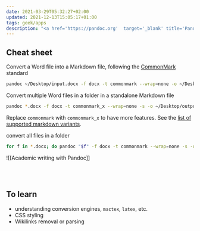 ```yaml
---
date: 2021-03-29T05:32:27+02:00
updated: 2021-12-13T15:05:17+01:00
tags: geek/apps
description: "<a href='https://pandoc.org'  target='_blank' title='Pandoc'>Pandoc</a> infos and cheat sheet"
---
```

## Cheat sheet

Convert a Word file into a Markdown file, following the [CommonMark](https://commonmark.org/ 'CommonMark official website') standard
```sh
pandoc ~/Desktop/input.docx -f docx -t commonmark --wrap=none -o ~/Desktop/output.md
```

Convert multiple Word files in a folder in a standalone Markdown file
```sh
pandoc *.docx -f docx -t commonmark_x --wrap=none -s -o ~/Desktop/output.md
```

<div class='box'>
	Replace <code>commonmark</code> with <code>commonmark_x</code> to have more features. See the <a href='https://pandoc.org/MANUAL.html#markdown-variants' target='_blank' title='Markdown variants — Pandoc User’s Guide'>list of supported markdown variants</a>.
</div>

convert all files in a folder
```sh
for f in *.docx; do pandoc "$f" -f docx -t commonmark --wrap=none -s -o "$f".md; done
```

![[Academic writing with Pandoc]]

<br>
<br>

## To learn

- understanding conversion engines, `mactex`, `latex`, etc.
- CSS styling
- Wikilinks removal or parsing
